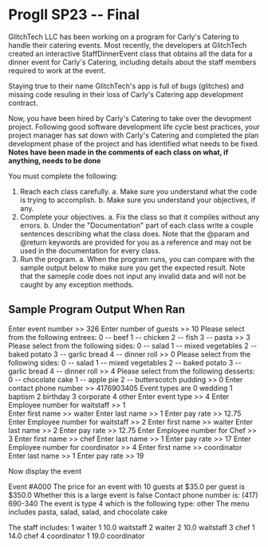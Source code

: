 # ProgII SP23 -- Final


GlitchTech LLC has been working on a program for Carly's Catering to handle their catering events. 
Most recently, the developers at GlitchTech created an interactive StaffDinnerEvent class that obtains 
all the data for a dinner event for Carly's Catering, including details about the staff members required to work at the event. 

Staying true to their name GlitchTech's app is full of bugs (glitches) and missing code resuling in their loss of Carly's Catering
app development contract. 

Now, you have been hired by Carly's Catering to take over the devopment project. Following good software development life cycle best
practices, your project manager has sat down with Carly's Catering and completed the plan development phase of the project and has 
identified what needs to be fixed. **Notes have been made in the comments of each class on what, if anything, needs to be done**

You must complete the following:
1. Reach each class carefully.
  a. Make sure you understand what the code is trying to accomplish.
  b. Make sure you understand your objectives, if any. 
2. Complete your objectives.
  a. Fix the class so that it compiles without any errors. 
  b. Under the "Documentation" part of each class write a couple sentences describing what the class does. Note that the 
     @param and @return keywords are provided for you as a reference and may not be used in the documentation for every class. 
3. Run the program.
  a. When the program runs, you can compare with the sample output below to make sure you get the expected result. Note that the 
     sameple code does not input any invalid data and will not be caught by any exception methods. 





Sample Program Output When Ran 
---------------------------------------------------------------------------------------------

Enter event number >> 326
Enter number of guests >> 10
Please select from the following entrees:
0  --  beef
1  --  chicken
2  --  fish
3  --  pasta
               >> 3
Please select from the following sides:
0  --  salad
1  --  mixed vegetables
2  --  baked potato
3  --  garlic bread
4  --  dinner roll
               >> 0
Please select from the following sides:
0  --  salad
1  --  mixed vegetables
2  --  baked potato
3  --  garlic bread
4  --  dinner roll
               >> 4
Please select from the following desserts:
0  --  chocolate cake
1  --  apple pie
2  --  butterscotch pudding
               >> 0
Enter contact phone number >> 4176903405
Event types are
    0 wedding
    1 baptism
    2 birthday
    3 corporate
    4 other
Enter event type >> 4
Enter Employee number for waitstaff >> 1     
Enter first name >> waiter
Enter last name >> 1
Enter pay rate >> 12.75
Enter Employee number for waitstaff >> 2
Enter first name >> waiter
Enter last name >> 2
Enter pay rate >> 12.75
Enter Employee number for Chef >> 3
Enter first name >> chef
Enter last name >> 1
Enter pay rate >> 17
Enter Employee number for coordinator >> 4
Enter first name >> coordinator
Enter last name >> 1
Enter pay rate >> 19


Now display the event

Event #A000
The price for an event with 10 guests at $35.0 per guest is $350.0
Whether this is a large event is false
Contact phone number is: (417) 690-340
The event is type 4 which is the following type: other
The menu includes pasta, salad, salad, and chocolate cake

The staff includes:
1 waiter 1 10.0 waitstaff
2 waiter 2 10.0 waitstaff
3 chef 1 14.0 chef
4 coordinator 1 19.0 coordinator
